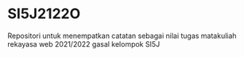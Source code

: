 # SI5J2122O
Repositori untuk menempatkan catatan sebagai nilai tugas matakuliah rekayasa web 2021/2022 gasal kelompok SI5J

